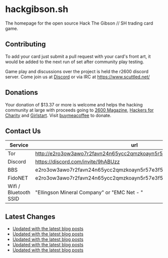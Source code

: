 # hackgibson.sh
The homepage for the open source Hack The Gibson // SH trading card game.


## Contributing

To add your card just submit a pull request with your card's front art, it would be added to the next run of set after community play testing.

Game play and discussions over the project is held the r2600 discord server. Come join us at [Discord](https://discord.com/invite/9hABUzz) or via IRC at https://www.scuttled.net/


## Donations

Your donation of $13.37 or more is welcome and helps the hacking community at large with proceeds going to [2600 Magazine](https://2600.com/), [Hackers for Charity](https://hackersforcharity.org) and [Girlstart](https://girlstart.org).  Visit [buymeacoffee](https://www.buymeacoffee.com/hackgibson.sh) to donate.


## Contact Us

Service | url
-|-
Tor | http://e2ro3ow3awo7r2favn24n65ycc2qmzkoayn5r57e3f56nvjwdcgg32ad.onion
Discord | https://discord.com/invite/9hABUzz
BBS | e2ro3ow3awo7r2favn24n65ycc2qmzkoayn5r57e3f56nvjwdcgg32ad.onion:23
FidoNET | e2ro3ow3awo7r2favn24n65ycc2qmzkoayn5r57e3f56nvjwdcgg32ad.onion:24554
Wifi / Bluetooth SSID | "Ellingson Mineral Company" or "EMC Net - <fidonet address>"

## Latest Changes
<!-- BLOG-POST-LIST:START -->
- [Updated with the latest blog posts](https://github.com/DFW2600/hackgibson.sh/commit/dccb12d868c5f948a7b3ba207df426b1b3a1be43)
- [Updated with the latest blog posts](https://github.com/DFW2600/hackgibson.sh/commit/87e6e79cfc3272924d0703001b5b71e409398b4e)
- [Updated with the latest blog posts](https://github.com/DFW2600/hackgibson.sh/commit/ca472ab62966c98654403afb88d46fb89d0eff2d)
- [Updated with the latest blog posts](https://github.com/DFW2600/hackgibson.sh/commit/ffaef5a987baf5b2d5f15461a59055fc7bde2fa1)
- [Updated with the latest blog posts](https://github.com/DFW2600/hackgibson.sh/commit/3fc874ed4d9e1e61abdd4e66bb1dd613aaec608e)
<!-- BLOG-POST-LIST:END -->
